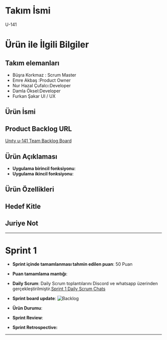# Takım İsmi
U-141
# Ürün ile İlgili Bilgiler
## Takım elemanları
- Büşra Korkmaz : Scrum Master
- Emre Akbaş :Product Owner
- Nur Hazal Çufalcı:Developer
- Damla Öksel:Developer
- Furkan Şakar UI / UX	
## Ürün İsmi



## Product Backlog URL

[Unıty u-141 Team Backlog Board](https://oyunuygulama.atlassian.net/jira/software/projects/OYUN/boards/1)

## Ürün Açıklaması




- **Uygulama birincil fonksiyonu**:
- **Uygulama ikincil fonksiyonu**:

## Ürün Özellikleri



## Hedef Kitle



## Juriye Not




---

# Sprint 1

- **Sprint içinde tamamlanması tahmin edilen puan**: 50 Puan


- **Puan tamamlama mantığı**: 

- **Daily Scrum**: Daily Scrum toplantılarını Discord ve whatsapp üzerinden gerçekleştirilmiştir.[Sprint 1 Daily Scrum Chats](https://github.com/users/busrakorkmaz97/projects/2?pane=issue&itemId=31076440)

- **Sprint board update**: ![Backlog ](https://user-images.githubusercontent.com/136268715/246631384-2704fd08-0676-4b06-bf9c-92c81906a4be.png) 
  

- **Ürün Durumu**: 
- **Sprint Review**: 


- **Sprint Retrospective:**
  


---





